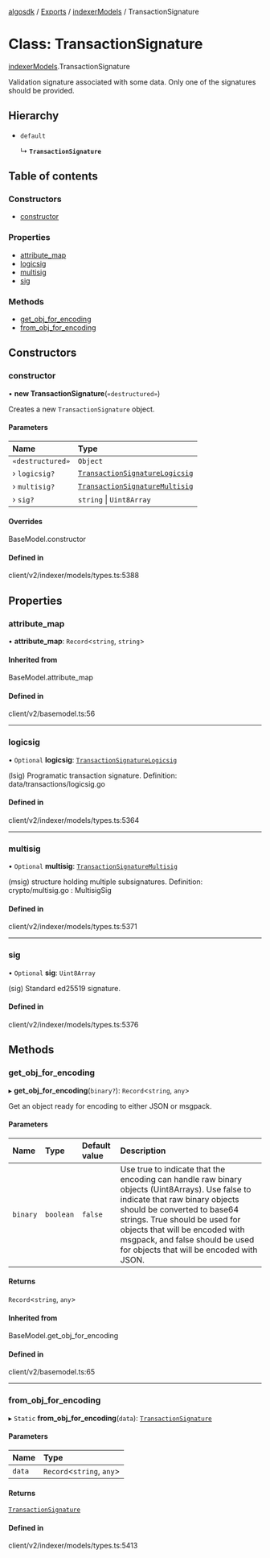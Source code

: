 [algosdk](../README.md) / [Exports](../modules.md) / [indexerModels](../modules/indexerModels.md) / TransactionSignature

# Class: TransactionSignature

[indexerModels](../modules/indexerModels.md).TransactionSignature

Validation signature associated with some data. Only one of the signatures
should be provided.

## Hierarchy

- `default`

  ↳ **`TransactionSignature`**

## Table of contents

### Constructors

- [constructor](indexerModels.TransactionSignature.md#constructor)

### Properties

- [attribute\_map](indexerModels.TransactionSignature.md#attribute_map)
- [logicsig](indexerModels.TransactionSignature.md#logicsig)
- [multisig](indexerModels.TransactionSignature.md#multisig)
- [sig](indexerModels.TransactionSignature.md#sig)

### Methods

- [get\_obj\_for\_encoding](indexerModels.TransactionSignature.md#get_obj_for_encoding)
- [from\_obj\_for\_encoding](indexerModels.TransactionSignature.md#from_obj_for_encoding)

## Constructors

### constructor

• **new TransactionSignature**(`«destructured»`)

Creates a new `TransactionSignature` object.

#### Parameters

| Name | Type |
| :------ | :------ |
| `«destructured»` | `Object` |
| › `logicsig?` | [`TransactionSignatureLogicsig`](indexerModels.TransactionSignatureLogicsig.md) |
| › `multisig?` | [`TransactionSignatureMultisig`](indexerModels.TransactionSignatureMultisig.md) |
| › `sig?` | `string` \| `Uint8Array` |

#### Overrides

BaseModel.constructor

#### Defined in

client/v2/indexer/models/types.ts:5388

## Properties

### attribute\_map

• **attribute\_map**: `Record`\<`string`, `string`\>

#### Inherited from

BaseModel.attribute\_map

#### Defined in

client/v2/basemodel.ts:56

___

### logicsig

• `Optional` **logicsig**: [`TransactionSignatureLogicsig`](indexerModels.TransactionSignatureLogicsig.md)

(lsig) Programatic transaction signature.
Definition:
data/transactions/logicsig.go

#### Defined in

client/v2/indexer/models/types.ts:5364

___

### multisig

• `Optional` **multisig**: [`TransactionSignatureMultisig`](indexerModels.TransactionSignatureMultisig.md)

(msig) structure holding multiple subsignatures.
Definition:
crypto/multisig.go : MultisigSig

#### Defined in

client/v2/indexer/models/types.ts:5371

___

### sig

• `Optional` **sig**: `Uint8Array`

(sig) Standard ed25519 signature.

#### Defined in

client/v2/indexer/models/types.ts:5376

## Methods

### get\_obj\_for\_encoding

▸ **get_obj_for_encoding**(`binary?`): `Record`\<`string`, `any`\>

Get an object ready for encoding to either JSON or msgpack.

#### Parameters

| Name | Type | Default value | Description |
| :------ | :------ | :------ | :------ |
| `binary` | `boolean` | `false` | Use true to indicate that the encoding can handle raw binary objects (Uint8Arrays). Use false to indicate that raw binary objects should be converted to base64 strings. True should be used for objects that will be encoded with msgpack, and false should be used for objects that will be encoded with JSON. |

#### Returns

`Record`\<`string`, `any`\>

#### Inherited from

BaseModel.get\_obj\_for\_encoding

#### Defined in

client/v2/basemodel.ts:65

___

### from\_obj\_for\_encoding

▸ `Static` **from_obj_for_encoding**(`data`): [`TransactionSignature`](indexerModels.TransactionSignature.md)

#### Parameters

| Name | Type |
| :------ | :------ |
| `data` | `Record`\<`string`, `any`\> |

#### Returns

[`TransactionSignature`](indexerModels.TransactionSignature.md)

#### Defined in

client/v2/indexer/models/types.ts:5413

